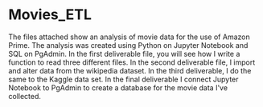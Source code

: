 # Movies_ETL

The files attached show an analysis of movie data for the use of Amazon Prime. The analysis was created using Python on Jupyter Notebook and SQL on PgAdmin. In the first deliverable file, you will see how I write a function to read three different files. In the second deliverable file, I import and alter data from the wikipedia dataset. In the third deliverable, I do the same to the Kaggle data set. In the final deliverable I connect Jupyter Notebook to PgAdmin to create a database for the movie data I've collected. 
